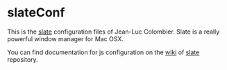 slateConf
=========

This is the [slate](https://github.com/jigish/slate) configuration files
of Jean-Luc Colombier. Slate is a really powerful window manager for
Mac OSX.

You can find documentation for js configuration on the
[wiki](https://github.com/jigish/slate/wiki/JavaScript-Configs) of
[slate](https://github.com/jigish/slate) repository.
